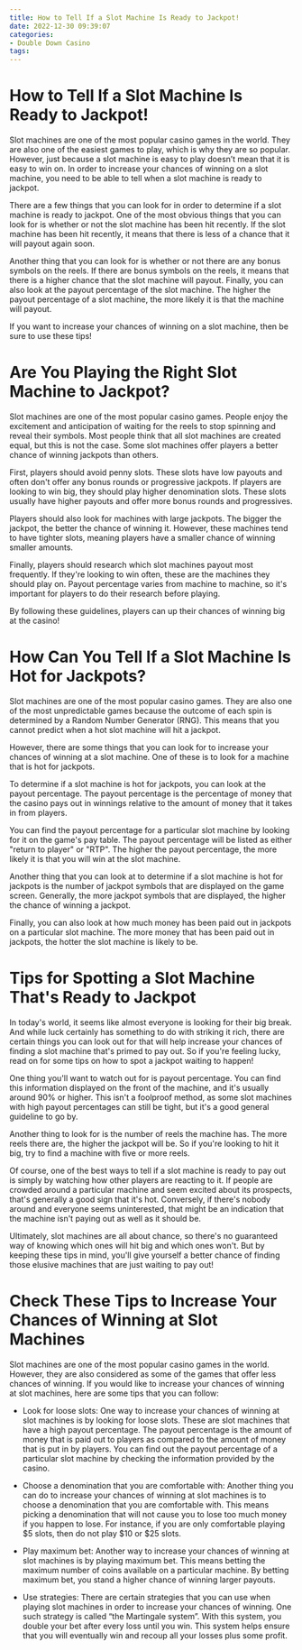 ```yaml
---
title: How to Tell If a Slot Machine Is Ready to Jackpot!
date: 2022-12-30 09:39:07
categories:
- Double Down Casino
tags:
---
```



#  How to Tell If a Slot Machine Is Ready to Jackpot!

Slot machines are one of the most popular casino games in the world. They are also one of the easiest games to play, which is why they are so popular. However, just because a slot machine is easy to play doesn’t mean that it is easy to win on. In order to increase your chances of winning on a slot machine, you need to be able to tell when a slot machine is ready to jackpot.

There are a few things that you can look for in order to determine if a slot machine is ready to jackpot. One of the most obvious things that you can look for is whether or not the slot machine has been hit recently. If the slot machine has been hit recently, it means that there is less of a chance that it will payout again soon.

Another thing that you can look for is whether or not there are any bonus symbols on the reels. If there are bonus symbols on the reels, it means that there is a higher chance that the slot machine will payout. Finally, you can also look at the payout percentage of the slot machine. The higher the payout percentage of a slot machine, the more likely it is that the machine will payout.

If you want to increase your chances of winning on a slot machine, then be sure to use these tips!

#  Are You Playing the Right Slot Machine to Jackpot?

Slot machines are one of the most popular casino games. People enjoy the excitement and anticipation of waiting for the reels to stop spinning and reveal their symbols. Most people think that all slot machines are created equal, but this is not the case. Some slot machines offer players a better chance of winning jackpots than others.

First, players should avoid penny slots. These slots have low payouts and often don't offer any bonus rounds or progressive jackpots. If players are looking to win big, they should play higher denomination slots. These slots usually have higher payouts and offer more bonus rounds and progressives.

Players should also look for machines with large jackpots. The bigger the jackpot, the better the chance of winning it. However, these machines tend to have tighter slots, meaning players have a smaller chance of winning smaller amounts.

Finally, players should research which slot machines payout most frequently. If they're looking to win often, these are the machines they should play on. Payout percentage varies from machine to machine, so it's important for players to do their research before playing.

By following these guidelines, players can up their chances of winning big at the casino!

#  How Can You Tell If a Slot Machine Is Hot for Jackpots?

Slot machines are one of the most popular casino games. They are also one of the most unpredictable games because the outcome of each spin is determined by a Random Number Generator (RNG). This means that you cannot predict when a hot slot machine will hit a jackpot.

However, there are some things that you can look for to increase your chances of winning at a slot machine. One of these is to look for a machine that is hot for jackpots.

To determine if a slot machine is hot for jackpots, you can look at the payout percentage. The payout percentage is the percentage of money that the casino pays out in winnings relative to the amount of money that it takes in from players.

You can find the payout percentage for a particular slot machine by looking for it on the game's pay table. The payout percentage will be listed as either "return to player" or "RTP". The higher the payout percentage, the more likely it is that you will win at the slot machine.

Another thing that you can look at to determine if a slot machine is hot for jackpots is the number of jackpot symbols that are displayed on the game screen. Generally, the more jackpot symbols that are displayed, the higher the chance of winning a jackpot.

Finally, you can also look at how much money has been paid out in jackpots on a particular slot machine. The more money that has been paid out in jackpots, the hotter the slot machine is likely to be.

#  Tips for Spotting a Slot Machine That's Ready to Jackpot

In today's world, it seems like almost everyone is looking for their big break. And while luck certainly has something to do with striking it rich, there are certain things you can look out for that will help increase your chances of finding a slot machine that's primed to pay out. So if you're feeling lucky, read on for some tips on how to spot a jackpot waiting to happen!

One thing you'll want to watch out for is payout percentage. You can find this information displayed on the front of the machine, and it's usually around 90% or higher. This isn't a foolproof method, as some slot machines with high payout percentages can still be tight, but it's a good general guideline to go by.

Another thing to look for is the number of reels the machine has. The more reels there are, the higher the jackpot will be. So if you're looking to hit it big, try to find a machine with five or more reels.

Of course, one of the best ways to tell if a slot machine is ready to pay out is simply by watching how other players are reacting to it. If people are crowded around a particular machine and seem excited about its prospects, that's generally a good sign that it's hot. Conversely, if there's nobody around and everyone seems uninterested, that might be an indication that the machine isn't paying out as well as it should be.

Ultimately, slot machines are all about chance, so there's no guaranteed way of knowing which ones will hit big and which ones won't. But by keeping these tips in mind, you'll give yourself a better chance of finding those elusive machines that are just waiting to pay out!

#  Check These Tips to Increase Your Chances of Winning at Slot Machines

Slot machines are one of the most popular casino games in the world. However, they are also considered as some of the games that offer less chances of winning. If you would like to increase your chances of winning at slot machines, here are some tips that you can follow:

- Look for loose slots: One way to increase your chances of winning at slot machines is by looking for loose slots. These are slot machines that have a high payout percentage. The payout percentage is the amount of money that is paid out to players as compared to the amount of money that is put in by players. You can find out the payout percentage of a particular slot machine by checking the information provided by the casino.

- Choose a denomination that you are comfortable with: Another thing you can do to increase your chances of winning at slot machines is to choose a denomination that you are comfortable with. This means picking a denomination that will not cause you to lose too much money if you happen to lose. For instance, if you are only comfortable playing $5 slots, then do not play $10 or $25 slots.

- Play maximum bet: Another way to increase your chances of winning at slot machines is by playing maximum bet. This means betting the maximum number of coins available on a particular machine. By betting maximum bet, you stand a higher chance of winning larger payouts.

- Use strategies: There are certain strategies that you can use when playing slot machines in order to increase your chances of winning. One such strategy is called “the Martingale system”. With this system, you double your bet after every loss until you win. This system helps ensure that you will eventually win and recoup all your losses plus some profit.